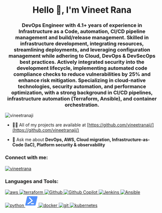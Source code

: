 <h1 align="center">Hello 👋, I'm Vineet Rana</h1>
<h3 align="center"> DevOps Engineer with 4.1+ years of experience in Infrastructure as a Code, automation, CI/CD pipeline management and build/release management. Skilled in infrastructure development, integrating resources, streamlining deployments, and leveraging configuration management while adhering to Cloud, DevOps & DevSecOps best practices. Actively integrated security into the development lifecycle, implementing automated code compliance checks to reduce vulnerabilities by 25% and enhance risk mitigation. Specializing in cloud-native technologies, security automation, and performance optimization, with a strong background in CI/CD pipelines, infrastructure automation (Terraform, Ansible), and container orchestration.
</h3>

<p align="left"> <img src="https://komarev.com/ghpvc/?username=vineetranaji&label=Profile%20views&color=0e75b6&style=flat" alt="vineetranaji" /> </p>

- 👨‍💻 All of my projects are available at [https://github.com/vineetranaji/](https://github.com/vineetranaji/)

- 💬 Ask me about **DevOps, AWS, Cloud migration, Infrastructure-as-Code (IaC), Platform security & observability**

<h3 align="left">Connect with me:</h3>
<p align="left">
<a href="https://linkedin.com/in/zrg" target="blank"><img align="center" src="https://raw.githubusercontent.com/rahuldkjain/github-profile-readme-generator/master/src/images/icons/Social/linked-in-alt.svg" alt="vineetrana" height="30" width="40" /></a>
</p>

<h3 align="left">Languages and Tools:</h3>
<p align="left">

<a href="https://https://aws.amazon.com/" target="_blank" rel="noreferrer">
    <img
      src="https://www.vectorlogo.zone/logos/amazon_aws/amazon_aws-ar21.svg"
      alt="aws"
      width="40"
      height="40"
    />
  </a>
  
  <a href="https://developer.hashicorp.com/terraform" target="_blank" rel="noreferrer">
    <img
      src="https://www.vectorlogo.zone/logos/terraformio/terraformio-icon.svg"
      alt="terraform"
      width="40"
      height="40"
    />
  </a>
<a href="https://github.com/" target="_blank" rel="noreferrer">
    <img
      src="https://www.vectorlogo.zone/logos/github/github-ar21.svg"
      alt="Github"
      width="40"
      height="40"
    />
  </a>

  <a href="https://github.com/copilot" target="_blank" rel="noreferrer">
    <img
      src="https://www.vectorlogo.zone/logos/github_copilot/github_copilot-ar21.svg"
      alt="Github Copilot"
      width="40"
      height="40"
    />
  </a>
  
  <a href="https://https://www.jenkins.io/" target="_blank" rel="noreferrer">
    <img
      src="https://www.vectorlogo.zone/logos/jenkins/jenkins-ar21.svg"
      alt="Jenkins"
      width="40"
      height="40"
    />
  </a>

<a href="https://https://www.redhat.com/en/ansible-collaborative/" target="_blank" rel="noreferrer">
    <img
      src="https://www.vectorlogo.zone/logos/ansible/ansible-ar21.svg"
      alt="Ansible"
      width="40"
      height="40"
    />
  </a>
  
  <a href="https://www.python.org/" target="_blank" rel="noreferrer">
    <img
      src="https://www.vectorlogo.zone/logos/python/python-icon.svg"
      alt="python"
      width="40"
      height="40"
    />
  </a>

  <a href="https://learn.microsoft.com/en-us/powershell/" target="_blank" rel="noreferrer">
    <img
      src="https://raw.githubusercontent.com/devicons/devicon/refs/heads/master/icons/powershell/powershell-original.svg"
      alt="powershell"
      width="40"
      height="40"
    />
  </a>
  
  <a href="https://www.docker.com/" target="_blank" rel="noreferrer">
    <img
      src="https://www.vectorlogo.zone/logos/docker/docker-icon.svg"
      alt="docker"
      width="40"
      height="40"
    />
  </a>

  <a href="https://git-scm.com/" target="_blank" rel="noreferrer">
    <img
      src="https://www.vectorlogo.zone/logos/git-scm/git-scm-icon.svg"
      alt="git"
      width="40"
      height="40"
    />
  </a>
  <a href="https://kubernetes.io" target="_blank" rel="noreferrer">
    <img
      src="https://www.vectorlogo.zone/logos/kubernetes/kubernetes-icon.svg"
      alt="kubernetes"
      width="40"
      height="40"
    />
  </a>
</p>

